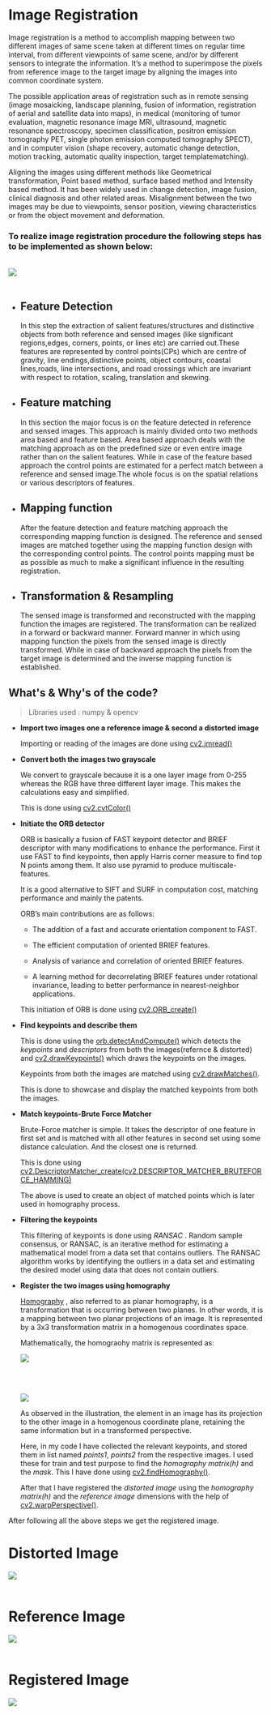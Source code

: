 # Image Registration

Image registration is a method to accomplish mapping between two different images of same scene taken at different times on regular time interval, from different viewpoints of same scene,
and/or by different sensors to integrate the information. It’s a method to superimpose the pixels from reference image to the target image by aligning the images into common coordinate system. 

The possible application areas of registration such as in remote sensing (image mosaicking, landscape planning, fusion of information, registration of aerial and satellite data into maps), in medical (monitoring of tumor evaluation, magnetic resonance image MRI, ultrasound, magnetic resonance spectroscopy, specimen classification, positron emission tomography PET, single photon emission computed tomography SPECT), and in computer vision (shape recovery, automatic change detection, motion tracking, automatic quality inspection, target templatematching).

Aligning the images using different methods like Geometrical transformation, Point based method, surface based method and Intensity based method. It has been widely used in change detection, image fusion, clinical diagnosis and other related areas. Misalignment between the two images may be due to viewpoints, sensor position, viewing characteristics or from the object movement and deformation. 


### To realize image registration procedure the following steps has to be implemented as shown below:

</br>

<img src="images/img_reg.JPG" />

</br>
</br>

* ## Feature Detection

   In this step the extraction of salient features/structures and distinctive objects from both reference and sensed images (like significant regions,edges, corners, points, or lines etc) are carried out.These features are represented by control points(CPs) which are centre of gravity, line endings,distinctive points, object contours, coastal lines,roads, line intersections, and road crossings which are invariant with respect to rotation, scaling, translation and skewing.


* ## Feature matching

   In this section the major focus is on the feature detected in reference and sensed images. This approach is mainly divided onto two methods area based and feature based. Area based approach deals with the matching approach as on the predefined size or even entire image rather than on the salient features. While in case of the feature based approach the control points are estimated for a perfect match between a reference and sensed image.The whole focus is on the spatial relations or various descriptors of features.

* ## Mapping function

   After the feature detection and feature matching approach the corresponding mapping function is designed. The reference and sensed images are matched together using the mapping function design with the corresponding control points. The control points mapping must be as possible as much to make a significant influence in the resulting registration.

* ## Transformation & Resampling

  The sensed image is transformed and reconstructed with the mapping function the images are registered. The transformation can be realized in a forward or backward manner. Forward manner in which using mapping function the pixels from the sensed image is directly transformed. While in case of backward approach the pixels from the target image is determined and the inverse mapping function is established.


## What's & Why's of the code?

>Libraries used : numpy & opencv

* __Import two images one a reference image & second a distorted image__

    Importing or reading of the images are done using [cv2.imread()](https://opencv-python-tutroals.readthedocs.io/en/latest/py_tutorials/py_gui/py_image_display/py_image_display.html)

* __Convert both the images two grayscale__
  
  We convert to grayscale because it is a one layer image from 0-255 whereas the RGB have three different layer image. This makes the calculations easy and simplified.

  This is done using [cv2.cvtColor()](https://opencv-python-tutroals.readthedocs.io/en/latest/py_tutorials/py_imgproc/py_colorspaces/py_colorspaces.html)

* __Initiate the ORB detector__
    
    ORB is basically a fusion of FAST keypoint detector and BRIEF descriptor with many modifications to enhance the performance. First it use FAST to find keypoints, then apply Harris corner measure to find top N points among them. It also use pyramid to produce multiscale-features.
    
    It is a good alternative to SIFT and SURF in computation cost, matching performance and mainly the patents.

    ORB’s main contributions are as follows:

    * The addition of a fast and accurate orientation component to FAST.

    * The efficient computation of oriented BRIEF features.

    * Analysis of variance and correlation of oriented BRIEF features.

    * A learning method for decorrelating BRIEF features under rotational invariance, leading to better performance in nearest-neighbor applications.

    This initiation of ORB is done using [cv2.ORB_create()](https://opencv-python-tutroals.readthedocs.io/en/latest/py_tutorials/py_feature2d/py_orb/py_orb.html)

* __Find keypoints and describe them__

    This is done using the [orb.detectAndCompute()](https://docs.opencv.org/3.4/d0/d13/classcv_1_1Feature2D.html) which detects the _keypoints_ and _descriptors_ from both the images(refernce & distorted) and [cv2.drawKeypoints()](https://docs.opencv.org/3.4/d4/d5d/group__features2d__draw.html) which draws the keypoints on the images.

    Keypoints from both the images are matched using [cv2.drawMatches()](https://www.kite.com/python/docs/cv2.drawMatches). 
    
    This is done to showcase and display the matched keypoints from both the images.

* __Match keypoints-Brute Force Matcher__

    Brute-Force matcher is simple. It takes the descriptor of one feature in first set and is matched with all other features in second set using some distance calculation. And the closest one is returned.

    This is done using [cv2.DescriptorMatcher_create(cv2.DESCRIPTOR_MATCHER_BRUTEFORCE_HAMMING)](https://opencv-python-tutroals.readthedocs.io/en/latest/py_tutorials/py_feature2d/py_matcher/py_matcher.html)

    The above is used to create an object of matched points which is later used in homography process.


* __Filtering the keypoints__

    This filtering of keypoints is done using _RANSAC_ .
    Random sample consensus, or RANSAC, is an iterative method for estimating a mathematical model from a data set that contains outliers. The RANSAC algorithm works by identifying the outliers in a data set and estimating the desired model using data that does not contain outliers.

* __Register the two images using homography__

    [Homography](https://mattmaulion.medium.com/homography-transform-image-processing-eddbcb8e4ff7#:~:text=Homography%2C%20also%20referred%20to%20as,in%20a%20homogenous%20coordinates%20space.) , also referred to as planar homography, is a transformation that is occurring between two planes. In other words, it is a mapping between two planar projections of an image. It is represented by a 3x3 transformation matrix in a homogenous coordinates space.

    Mathematically, the homograohy matrix is represented as:

    ![](https://miro.medium.com/max/611/1*6rzcWyE2qBzmlXewkP2qdA.png)

    </br>
    </br>

    ![](https://miro.medium.com/max/831/1*aAuYXY1rdkAu7afYxygF3A.png)

    As observed in the illustration, the element in an image has its projection to the other image in a homogenous coordinate plane, retaining the same information but in a transformed perspective.

    Here, in my code I have collected the relevant keypoints, and stored them  in list named _points1_, _points2_ from the respective images. I used these for train and test purpose to find the _homography matrix(h)_ and the _mask_.
    This I have done using [cv2.findHomography()](https://docs.opencv.org/master/d9/d0c/group__calib3d.html#ga4b3841447530523e5272ec05c5d1e411).

    After that I have registered the _distorted image_ using the _homography matrix(h)_ and the _reference image_ dimensions with the help of [cv2.warpPerspective()](https://docs.opencv.org/master/da/d54/group__imgproc__transform.html#gaf73673a7e8e18ec6963e3774e6a94b87).

After following all the above steps we get the registered image.

# Distorted Image

<img src="images/dist_img1.jpg" />

</br>
</br>

# Reference Image

<img src="images/reference_img.jpg" />

</br>
</br>

# Registered Image

<img src="images/reg_img.JPG" />

    



